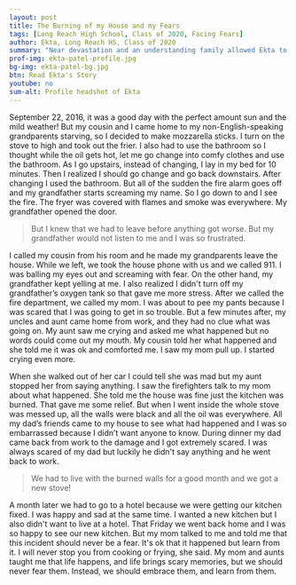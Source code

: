 ```yaml
---
layout: post
title: The Burning of my House and my Fears
tags: [Long Reach High School, Class of 2020, Facing Fears] 
author: Ekta, Long Reach HS, Class of 2020
summary: "Near devastation and an understanding family allowed Ekta to learn to overcome fear."
prof-img: ekta-patel-profile.jpg
bg-img: ekta-patel-bg.jpg
btn: Read Ekta's Story
youtube: no
sum-alt: Profile headshot of Ekta
---
```


September 22, 2016, it was a good day with the perfect amount sun and the mild weather! But my cousin and I came home to my non-English-speaking grandparents starving, so I decided to make mozzarella sticks. I turn on the stove to high and took out the frier. I also had to use the bathroom so I thought while the oil gets hot, let me go change into comfy clothes and use the bathroom. As I go upstairs, instead of changing, I lay in my bed for 10 minutes. Then I realized I should go change and go back downstairs. After changing I used the bathroom. But all of the sudden the fire alarm goes off and my grandfather starts screaming my name. So I go down to and I see the fire. The fryer was covered with flames and smoke was everywhere. My grandfather opened the door. 

>But I knew that we had to leave before anything got worse. But my grandfather would not listen to me and I was so frustrated. 

I called my cousin from his room and he made my grandparents leave the house. While we left, we took the house phone with us and we called 911. I was balling my eyes out and screaming with fear. On the other hand, my grandfather kept yelling at me. I also realized I didn't turn off my grandfather’s oxygen tank so that gave me more stress. After we called the fire department, we called my mom. I was about to pee my pants because I was scared that I was going to get in so trouble. But a few minutes after, my uncles and aunt came home from work, and they had no clue what was going on. My aunt saw me crying and asked me what happened but no words could come out my mouth. My cousin told her what happened and she told me it was ok and comforted me. I saw my mom pull up. I started crying even more. 

When she walked out of her car I could tell she was mad but my aunt stopped her from saying anything. I saw the firefighters talk to my mom about what happened. She told me the house was fine just the kitchen was burned. That gave me some relief. But when I went inside the whole stove was messed up, all the walls were black and all the oil was everywhere. All my dad’s friends came to my house to see what had happened and I was so embarrassed because I didn’t  want anyone to know. During dinner my dad came back from work to the damage and I got extremely scared. I was always scared of my dad but luckily he didn't say anything and he went back to work. 

>We had to live with the burned walls for a good month and we got a new stove!

A month later we had to go to a hotel because we were getting our kitchen fixed. I was happy and sad at the same time. I wanted a new kitchen but I also didn't want to live at a hotel. That Friday we went back home and I was so happy to see our new kitchen. But my mom talked to me and told me that this incident should never be a fear. It's ok that it happened but learn from it. I will never stop you from cooking or frying, she said. My mom and aunts taught me that life happens, and life brings scary memories, but we should never fear them. Instead, we should embrace them, and learn from them. 
